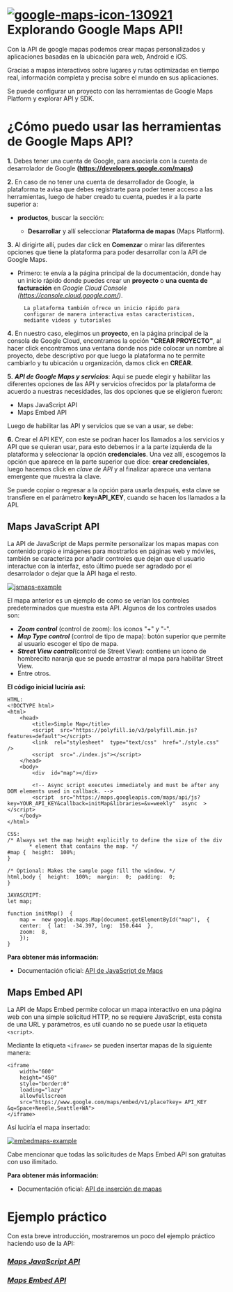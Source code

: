#  <a href="https://imgbb.com/"><img src="https://i.ibb.co/NVmJfFm/google-maps-icon-130921.png" alt="google-maps-icon-130921" border="0" /></a> Explorando Google Maps API!


Con la API de google mapas podemos crear mapas personalizados y aplicaciones basadas en la ubicación para web, Android e iOS.

Gracias a mapas interactivos sobre lugares y rutas optimizadas en tiempo real, información completa y precisa sobre el mundo en sus aplicaciones. 

Se puede configurar un proyecto con las herramientas de Google Maps Platform y explorar API y SDK.



# ¿Cómo puedo usar las herramientas de Google Maps API?

**1.**  Debes tener una cuenta de Google, para asociarla con la cuenta de desarrolador de Google **(https://developers.google.com/maps)**

**2.** En caso de no tener una cuenta de desarrollador de Google, la plataforma te avisa que debes registrarte para poder tener acceso a las herramientas, luego de haber creado tu cuenta, puedes ir a la parte superior a:
 * **productos**, buscar la sección:

	 *	**Desarrollar** y allí seleccionar **Plataforma de mapas** (Maps Platform).

**3.** Al dirigirte allí, pudes dar click en **Comenzar** o mirar las diferentes opciones que tiene la plataforma para poder desarrollar con la API de Google Maps.
* Primero: te envía a la página principal de la documentación, donde hay un inicio rápido donde puedes crear un **proyecto** o **una cuenta de facturación** en *Google Cloud Console (https://console.cloud.google.com/)*.

		La plataforma también ofrece un inicio rápido para 
		configurar de manera interactiva estas caracteristicas,
		mediante videos y tutoriales
	
**4.** En nuestro caso, elegimos un **proyecto**, en la página principal de la consola de Google Cloud, encontramos la opción **"CREAR PROYECTO"**, al hacer click encontramos una ventana donde nos pide colocar un nombre al proyecto, debe descriptivo por que luego la plataforma no te permite cambiarlo y tu ubicación u organización, damos click en **CREAR**.

**5.** **_API de Google Maps y servicios_**: Aqui se puede elegir y habilitar las diferentes opciones de las API y servicios ofrecidos por la plataforma de acuerdo a nuestras necesidades, las dos opciones que se eligieron fueron:

*	Maps JavaScript API
*	Maps Embed API

Luego de habilitar las API y servicios que se van a usar, se debe:

**6.** Crear el API KEY, con este se podran hacer los llamados a los servicios y API que se quieran usar, para esto debemos ir a la parte izquierda de la plataforma y seleccionar la opción **credenciales**.
Una vez allí, escogemos la opción que aparece en la parte superior que dice: **crear credenciales**, luego hacemos click en _clave de API_ y al finalizar aparece una ventana emergente que muestra la clave.

Se puede copiar o regresar a la opción para usarla después, esta clave se transfiere en el parámetro **key=API_KEY**, cuando se hacen los llamados a la API.


## Maps JavaScript API

La API de JavaScript de Maps permite personalizar los mapas mapas con contenido propio e imágenes para mostrarlos en páginas web y móviles, también se caracteriza por añadir controles que dejan que el usuario interactue con la interfaz, esto último puede ser agradado por el desarrolador o dejar que la API haga el resto.


<a href="https://ibb.co/mb84pBP"><img src="https://i.ibb.co/4Kdpkf0/jsmaps-example.png" alt="jsmaps-example" border="0" /></a>


El mapa anterior es un ejemplo de como se verían los controles predeterminados que muestra esta API.
Algunos de los controles usados son: 
* **_Zoom control_** (control de zoom): los iconos "+" y "-".
* **_Map Type control_** (control de tipo de mapa): botón superior que permite al usuario escoger el tipo de mapa.
* **_Street View control_**(control de Street View): contiene un icono de hombrecito naranja que se puede arrastrar al mapa para habilitar Street View.
* Entre otros.

**El código inicial luciría así:**
```
HTML:
<!DOCTYPE html>  
<html>
	<head> 
		<title>Simple Map</title>
		<script  src="https://polyfill.io/v3/polyfill.min.js?	features=default"></script>
		<link  rel="stylesheet"  type="text/css"  href="./style.css"  /> 
		<script  src="./index.js"></script>
	</head> 
	<body> 
		<div  id="map"></div>

		<!-- Async script executes immediately and must be after any DOM elements used in callback. -->
		<script  src="https://maps.googleapis.com/maps/api/js?key=YOUR_API_KEY&callback=initMap&libraries=&v=weekly"  async  ></script>
	</body>  
</html>
```
```
CSS:
/* Always set the map height explicitly to define the size of the div  
       * element that contains the map. */  
#map {  height:  100%;  
}  
  
/* Optional: Makes the sample page fill the window. */  
html,body {  height:  100%;  margin:  0;  padding:  0;  
}
```
```
JAVASCRIPT:
let map;  
  
function initMap()  {
	map =  new google.maps.Map(document.getElementById("map"),  {
	center:  { lat:  -34.397, lng:  150.644  },
	zoom:  8,
	});  
}
```
**Para obtener más información:**
-   Documentación oficial: [API de JavaScript de Maps](https://developers.google.com/maps/documentation/javascript)

## Maps Embed API

La API de Maps Embed permite colocar un mapa interactivo en una página web con una simple solicitud HTTP, no se requiere JavaScript, esta consta de una URL y parámetros, es util cuando no se puede usar la etiqueta `<script>`.

Mediante la etiqueta `<iframe>` se pueden insertar mapas de la siguiente manera:
```
<iframe
	width="600"
	height="450"
	style="border:0"
	loading="lazy"
	allowfullscreen
	src="https://www.google.com/maps/embed/v1/place?key= API_KEY &q=Space+Needle,Seattle+WA">  
</iframe>
```
Así luciría el mapa insertado:

<a href="https://ibb.co/1Q3n9Ds"><img src="https://i.ibb.co/3dws0Df/embedmaps-example.png" alt="embedmaps-example" border="0" /></a>

Cabe mencionar que todas las solicitudes de Maps Embed API son gratuitas con uso ilimitado.

**Para obtener más información:**
- Documentación oficial: [API de inserción de mapas](https://developers.google.com/maps/documentation/embed)

# Ejemplo práctico

Con esta breve introducción, mostraremos un poco del ejemplo práctico haciendo uso de la API:

### *[Maps JavaScript API](https://github.com/joseriosdev/exploring-GoogleMapsAPI/tree/main/docs)*


### *[Maps Embed API](https://github.com/joseriosdev/exploring-GoogleMapsAPI/tree/main/VisualForce)*
